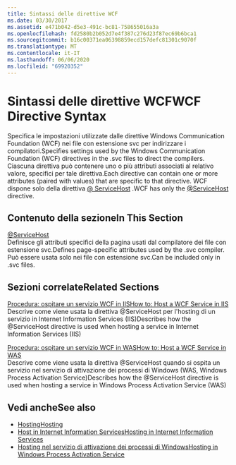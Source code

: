 ```yaml
---
title: Sintassi delle direttive WCF
ms.date: 03/30/2017
ms.assetid: e471b042-d5e3-491c-bc81-758655016a3a
ms.openlocfilehash: fd2580b2b052d7e4f387c276d23f87ec69b6bca1
ms.sourcegitcommit: b16c00371ea06398859ecd157defc81301c9070f
ms.translationtype: MT
ms.contentlocale: it-IT
ms.lasthandoff: 06/06/2020
ms.locfileid: "69920352"
---
```

# <a name="wcf-directive-syntax"></a><span data-ttu-id="1b2b4-102">Sintassi delle direttive WCF</span><span class="sxs-lookup"><span data-stu-id="1b2b4-102">WCF Directive Syntax</span></span>
<span data-ttu-id="1b2b4-103">Specifica le impostazioni utilizzate dalle direttive Windows Communication Foundation (WCF) nei file con estensione svc per indirizzare i compilatori.</span><span class="sxs-lookup"><span data-stu-id="1b2b4-103">Specifies settings used by the Windows Communication Foundation (WCF) directives in the .svc files to direct the compilers.</span></span> <span data-ttu-id="1b2b4-104">Ciascuna direttiva può contenere uno o più attributi associati al relativo valore, specifici per tale direttiva.</span><span class="sxs-lookup"><span data-stu-id="1b2b4-104">Each directive can contain one or more attributes (paired with values) that are specific to that directive.</span></span> <span data-ttu-id="1b2b4-105">WCF dispone solo della direttiva [ \@ ServiceHost](servicehost.md) .</span><span class="sxs-lookup"><span data-stu-id="1b2b4-105">WCF has only the [\@ServiceHost](servicehost.md) directive.</span></span>  
  
## <a name="in-this-section"></a><span data-ttu-id="1b2b4-106">Contenuto della sezione</span><span class="sxs-lookup"><span data-stu-id="1b2b4-106">In This Section</span></span>  
 [@ServiceHost](servicehost.md)  
 <span data-ttu-id="1b2b4-107">Definisce gli attributi specifici della pagina usati dal compilatore dei file con estensione svc.</span><span class="sxs-lookup"><span data-stu-id="1b2b4-107">Defines page-specific attributes used by the .svc compiler.</span></span> <span data-ttu-id="1b2b4-108">Può essere usata solo nei file con estensione svc.</span><span class="sxs-lookup"><span data-stu-id="1b2b4-108">Can be included only in .svc files.</span></span>  
  
## <a name="related-sections"></a><span data-ttu-id="1b2b4-109">Sezioni correlate</span><span class="sxs-lookup"><span data-stu-id="1b2b4-109">Related Sections</span></span>  
 [<span data-ttu-id="1b2b4-110">Procedura: ospitare un servizio WCF in IIS</span><span class="sxs-lookup"><span data-stu-id="1b2b4-110">How to: Host a WCF Service in IIS</span></span>](../../../wcf/feature-details/how-to-host-a-wcf-service-in-iis.md)  
 <span data-ttu-id="1b2b4-111">Descrive come viene usata la direttiva @ServiceHost per l'hosting di un servizio in Internet Information Services (IIS)</span><span class="sxs-lookup"><span data-stu-id="1b2b4-111">Describes how the @ServiceHost directive is used when hosting a service in Internet Information Services (IIS)</span></span>  
  
 [<span data-ttu-id="1b2b4-112">Procedura: ospitare un servizio WCF in WAS</span><span class="sxs-lookup"><span data-stu-id="1b2b4-112">How to: Host a WCF Service in WAS</span></span>](../../../wcf/feature-details/how-to-host-a-wcf-service-in-was.md)  
 <span data-ttu-id="1b2b4-113">Descrive come viene usata la direttiva @ServiceHost quando si ospita un servizio nel servizio di attivazione dei processi di Windows (WAS, Windows Process Activation Service)</span><span class="sxs-lookup"><span data-stu-id="1b2b4-113">Describes how the @ServiceHost directive is used when hosting a service in Windows Process Activation Service (WAS)</span></span>  
  
## <a name="see-also"></a><span data-ttu-id="1b2b4-114">Vedi anche</span><span class="sxs-lookup"><span data-stu-id="1b2b4-114">See also</span></span>

- [<span data-ttu-id="1b2b4-115">Hosting</span><span class="sxs-lookup"><span data-stu-id="1b2b4-115">Hosting</span></span>](../../../wcf/feature-details/hosting.md)
- [<span data-ttu-id="1b2b4-116">Host in Internet Information Services</span><span class="sxs-lookup"><span data-stu-id="1b2b4-116">Hosting in Internet Information Services</span></span>](../../../wcf/feature-details/hosting-in-internet-information-services.md)
- [<span data-ttu-id="1b2b4-117">Hosting nel servizio di attivazione dei processi di Windows</span><span class="sxs-lookup"><span data-stu-id="1b2b4-117">Hosting in Windows Process Activation Service</span></span>](../../../wcf/feature-details/hosting-in-windows-process-activation-service.md)
